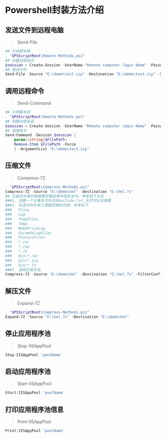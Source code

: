 # Powershell封装方法介绍

## 发送文件到远程电脑
> Send-File
``` powershell
## 引用脚本库
. "$PSScriptRoot\Remote-Methods.ps1"
## 创建远程会话
$session = Create-Session -UserName "Remote computer login Name" -Password "Remote computer login Password" -IP "IP address of the remote computer"
## 发送文件
Send-File -Source "E:\demo\test.zip" -Destination "E:\demo\test.zip" -Session $session
```

## 调用远程命令
> Send-Command
``` powershell
## 引用脚本库
. "$PSScriptRoot\Remote-Methods.ps1"
## 创建远程会话
$session = Create-Session -UserName "Remote computer login Name" -Password "Remote computer login Password" -IP "IP address of the remote computer"
## 调用指令
Send-Command -Session $session {
    param([string]$FilePath)
    Remove-Item $FilePath -Force
    } -ArgumentList "E:\demo\test.zip"
```

## 压缩文件
> Compress-7Z
``` powershell
. "$PSScriptRoot\Compress-Methods.ps1"
Compress-7Z -Source "E:\demo\hel" -Destination "E:\hel.7z"
## 压缩文件有时候需要忽略目录中某些文件，参考如下方法
###1. 创建一个记事本文件比如exclude.txt,名字可以任意取
###2. 在该文件中写入需要忽略的内容，参考如下
###   Files
###   Log
###   TempFiles
###   Temp
###   MakePriceLog
###   ParamValueFiles
###   ProcessFiles
###   *.rar
###   *.zip
###   *.7z
###   bin\*.rar
###   bin\*.zip
###   bin\*.7z
###3. 调用压缩方法
Compress-7Z -Source "E:\demo\hel" -Destination "E:\hel.7z" -FilterConfig "E:\exclude.txt"
```

## 解压文件
> Expand-7Z
``` powershell
. "$PSScriptRoot\Compress-Methods.ps1"
Expand-7Z -Source "E:\hel.7z" -Destination "E:\demo\hel"
```

## 停止应用程序池
> Stop-IISAppPool
``` powershell
Stop-IISAppPool 'poolName'
```
## 启动应用程序池
> Start-IISAppPool
``` powershell
Start-IISAppPool 'poolName'
```

## 打印应用程序池信息
> Print-IISAppPool
``` powershell
Print-IISAppPool 'poolName'
```